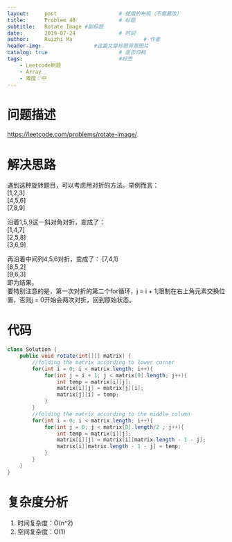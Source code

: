 ```yaml
---
layout:     post   				    # 使用的布局（不需要改）
title:      Problem 48				# 标题 
subtitle:   Rotate Image #副标题
date:       2019-07-24				# 时间
author:     Ruizhi Ma 						# 作者
header-img:              	#这篇文章标题背景图片
catalog: true 						# 是否归档
tags:								#标签
    - Leetcode刷题
    - Array
    - 难度：中
---
```

# 问题描述
https://leetcode.com/problems/rotate-image/

# 解决思路
遇到这种旋转题目，可以考虑用对折的方法。举例而言：  
[1,2,3]  
[4,5,6]  
[7,8,9]  

沿着1,5,9这一斜对角对折，变成了：  
[1,4,7]  
[2,5,8]  
[3,6,9]  

再沿着中间列4,5,6对折，变成了：
[7,4,1]  
[8,5,2]  
[9,6,3]  
即为结果。  
要特别注意的是，第一次对折的第二个for循环，j = i + 1,限制在右上角元素交换位置，否则j = 0开始会两次对折，回到原始状态。

# 代码
```java
class Solution {
    public void rotate(int[][] matrix) {
        //folding the matrix according to lower corner
        for(int i = 0; i < matrix.length; i++){
            for(int j = i + 1; j < matrix[0].length; j++){
                int temp = matrix[i][j];
                matrix[i][j] = matrix[j][i];
                matrix[j][i] = temp;
            }
        }
        //folding the matrix according to the middle column
        for(int i = 0; i < matrix.length; i++){
            for(int j = 0; j < matrix[0].length/2 ; j++){
                int temp = matrix[i][j];
                matrix[i][j] = matrix[i][matrix.length - 1 - j];
                matrix[i][matrix.length - 1 - j] = temp;
            }
        }
    }
}
```

# 复杂度分析
1. 时间复杂度：O(n^2)
2. 空间复杂度：O(1)

